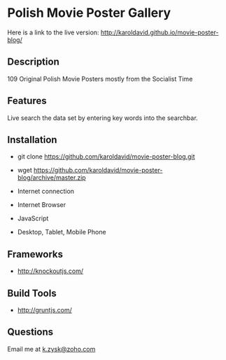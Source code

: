 # Polish Movie Poster Gallery

Here is a link to the live version: http://karoldavid.github.io/movie-poster-blog/

## Description

109 Original Polish Movie Posters mostly from the Socialist Time 

## Features

Live search the data set by entering key words into the searchbar.

## Installation

* git clone https://github.com/karoldavid/movie-poster-blog.git
* wget https://github.com/karoldavid/movie-poster-blog/archive/master.zip

* Internet connection
* Internet Browser
* JavaScript
* Desktop, Tablet, Mobile Phone

## Frameworks

* http://knockoutjs.com/

## Build Tools

* http://gruntjs.com/

## Questions

Email me at k.zysk@zoho.com
